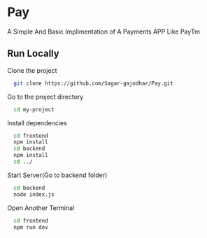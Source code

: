 
# Pay

A Simple And Basic Implimentation of A Payments APP Like PayTm


## Run Locally

Clone the project

```bash
  git clone https://github.com/Sagar-gajodhar/Pay.git
```

Go to the project directory

```bash
  cd my-project
```

Install dependencies

```bash
  cd frontend
  npm install 
  cd backend
  npm install
  cd ../
```

Start Server(Go to backend folder)
```bash
  cd backend
  node index.js 
```
Open Another Terminal
```bash
  cd frontend
  npm run dev
```




